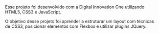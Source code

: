Esse projeto foi desenvolvido com a Digital Innovation One utilizando HTML5, CSS3 e JavaScript.

O objetivo desse projeto foi aprender a estruturar um layout com técnicas de CSS3, posicionar elementos com Flexbox e utilizar plugins JQuery.
